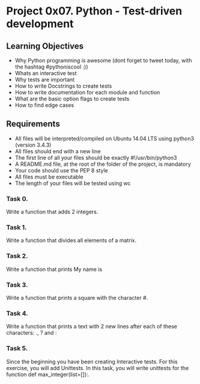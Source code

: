 #  Project 0x07. Python - Test-driven development

## Learning Objectives


* Why Python programming is awesome (dont forget to tweet today, with the hashtag #pythoniscool :))
* Whats an interactive test
* Why tests are important
* How to write Docstrings to create tests
* How to write documentation for each module and function
* What are the basic option flags to create tests
* How to find edge cases

## Requirements

* All files will be interpreted/compiled on Ubuntu 14.04 LTS using python3 (version 3.4.3)
* All files should end with a new line
* The first line of all your files should be exactly #!/usr/bin/python3
* A README.md file, at the root of the folder of the project, is mandatory
* Your code should use the PEP 8 style
* All files must be executable
* The length of your files will be tested using wc

### Task 0.
 Write a function that adds 2 integers.

### Task 1.
Write a function that divides all elements of a matrix.

### Task 2.
Write a function that prints My name is <first name> <last name>

### Task 3.
Write a function that prints a square with the character #.

### Task 4.
Write a function that prints a text with 2 new lines after each of these characters: ., ? and :

### Task 5. 
Since the beginning you have been creating Interactive tests. For this exercise, you will add Unittests.
In this task, you will write unittests for the function def max_integer(list=[]):.




